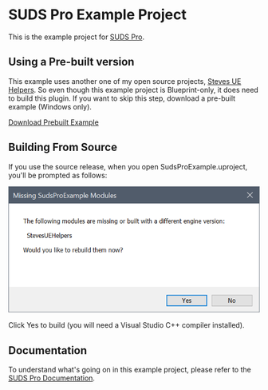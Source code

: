 # SUDS Pro Example Project

This is the example project for [SUDS Pro](https://www.unrealengine.com/marketplace/en-US/product/98046b91d2d4470f8c10db3589b3640e).

## Using a Pre-built version

This example uses another one of my open source projects, [Steves UE Helpers](https://github.com/sinbad/StevesUEHelpers).
So even though this example project is Blueprint-only, it does need to build this
plugin. If you want to skip this step, download a pre-built example
 (Windows only).

 [Download Prebuilt Example](https://github.com/sinbad/SUDSProExample/releases)

## Building From Source

If you use the source release, when you open SudsProExample.uproject, you'll be prompted
as follows:

![Build prompt](BuildHelpersPrompt.png)

Click Yes to build (you will need a Visual Studio C++ compiler installed).

## Documentation

To understand what's going on in this example project, please refer to the
[SUDS Pro Documentation](https://olddoorways.com/sudspro/docs/).
